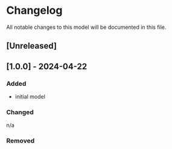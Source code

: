 # Changelog
All notable changes to this model will be documented in this file.

## [Unreleased]

## [1.0.0] - 2024-04-22
### Added
- initial model

### Changed
n/a

### Removed

